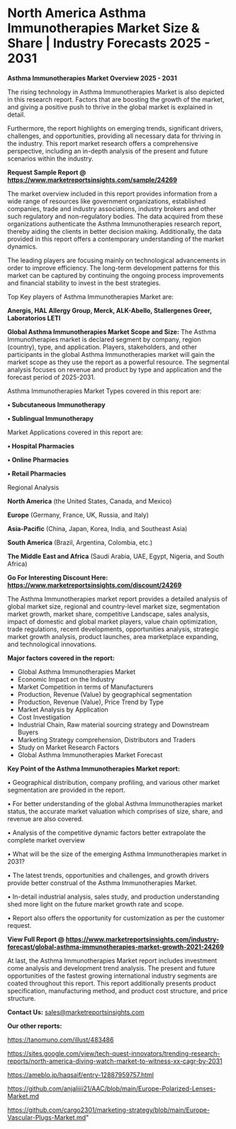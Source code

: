 # North America Asthma Immunotherapies Market Size & Share | Industry Forecasts 2025 - 2031

<Strong> Asthma Immunotherapies Market Overview 2025 - 2031</strong>

The rising technology in Asthma Immunotherapies Market is also depicted in this research report. Factors that are boosting the growth of the market, and giving a positive push to thrive in the global market is explained in detail.

Furthermore, the report highlights on emerging trends, significant drivers, challenges, and opportunities, providing all necessary data for thriving in the industry. This report market research offers a comprehensive perspective, including an in-depth analysis of the present and future scenarios within the industry.

<strong>Request Sample Report @ <a href=https://www.marketreportsinsights.com/sample/24269>https://www.marketreportsinsights.com/sample/24269</a></strong>

The market overview included in this report provides information from a wide range of resources like government organizations, established companies, trade and industry associations, industry brokers and other such regulatory and non-regulatory bodies. The data acquired from these organizations authenticate the Asthma Immunotherapies research report, thereby aiding the clients in better decision making. Additionally, the data provided in this report offers a contemporary understanding of the market dynamics.

The leading players are focusing mainly on technological advancements in order to improve efficiency. The long-term development patterns for this market can be captured by continuing the ongoing process improvements and financial stability to invest in the best strategies.

Top Key players of Asthma Immunotherapies Market are:

<strong>Anergis, HAL Allergy Group, Merck, ALK-Abello, Stallergenes Greer, Laboratorios LETI</strong>

<strong><b>Global Asthma Immunotherapies Market Scope and Size:</b></strong>
The Asthma Immunotherapies market is declared segment by company, region (country), type, and application. Players, stakeholders, and other participants in the global Asthma Immunotherapies market will gain the market scope as they use the report as a powerful resource. The segmental analysis focuses on revenue and product by type and application and the forecast period of 2025-2031.

Asthma Immunotherapies Market Types covered in this report are:

<strong>• Subcutaneous Immunotherapy

• Sublingual Immunotherapy</strong>

Market Applications covered in this report are:

<strong>• Hospital Pharmacies

• Online Pharmacies

• Retail Pharmacies</strong> 

Regional Analysis

<strong>North America</strong> (the United States, Canada, and Mexico)

<strong>Europe</strong> (Germany, France, UK, Russia, and Italy)

<strong>Asia-Pacific</strong> (China, Japan, Korea, India, and Southeast Asia)

<strong>South America</strong> (Brazil, Argentina, Colombia, etc.)

<strong>The Middle East and Africa</strong> (Saudi Arabia, UAE, Egypt, Nigeria, and South Africa)

<strong>Go For Interesting Discount Here: <a href=https://www.marketreportsinsights.com/discount/24269>https://www.marketreportsinsights.com/discount/24269</a></strong>

The Asthma Immunotherapies market report provides a detailed analysis of global market size, regional and country-level market size, segmentation market growth, market share, competitive Landscape, sales analysis, impact of domestic and global market players, value chain optimization, trade regulations, recent developments, opportunities analysis, strategic market growth analysis, product launches, area marketplace expanding, and technological innovations.

<strong><b>Major factors covered in the report:</b></strong>
<ul>
  <li>Global Asthma Immunotherapies Market </li>
  <li>Economic Impact on the Industry</li>
  <li>Market Competition in terms of Manufacturers</li>
  <li>Production, Revenue (Value) by geographical segmentation</li>
  <li>Production, Revenue (Value), Price Trend by Type</li>
  <li>Market Analysis by Application</li>
  <li>Cost Investigation</li>
  <li>Industrial Chain, Raw material sourcing strategy and Downstream Buyers</li>
  <li>Marketing Strategy comprehension, Distributors and Traders</li>
  <li>Study on Market Research Factors</li>
  <li>Global Asthma Immunotherapies Market Forecast</li>
</ul>

<strong><b>Key Point of the Asthma Immunotherapies Market report:</b></strong>

• Geographical distribution, company profiling, and various other market segmentation are provided in the report.

• For better understanding of the global Asthma Immunotherapies market status, the accurate market valuation which comprises of size, share, and revenue are also covered.

• Analysis of the competitive dynamic factors better extrapolate the complete market overview

• What will be the size of the emerging Asthma Immunotherapies market in 2031?

• The latest trends, opportunities and challenges, and growth drivers provide better construal of the Asthma Immunotherapies Market.

• In-detail industrial analysis, sales study, and production understanding shed more light on the future market growth rate and scope.

• Report also offers the opportunity for customization as per the customer request.

<strong><b>View Full Report @ <a href=https://www.marketreportsinsights.com/industry-forecast/global-asthma-immunotherapies-market-growth-2021-24269>https://www.marketreportsinsights.com/industry-forecast/global-asthma-immunotherapies-market-growth-2021-24269</a></b></strong>


At last, the Asthma Immunotherapies Market report includes investment come analysis and development trend analysis. The present and future opportunities of the fastest growing international industry segments are coated throughout this report. This report additionally presents product specification, manufacturing method, and product cost structure, and price structure.

<strong>Contact Us:</strong>
sales@marketreportsinsights.com

<strong>Our other reports:</strong>

<a href=https://tanomuno.com/illust/483486>https://tanomuno.com/illust/483486</a>

<a href=https://sites.google.com/view/tech-quest-innovators/trending-research-reports/north-america-diving-watch-market-to-witness-xx-cagr-by-2031>https://sites.google.com/view/tech-quest-innovators/trending-research-reports/north-america-diving-watch-market-to-witness-xx-cagr-by-2031</a>

<a href=https://ameblo.jp/haqsaif/entry-12887959757.html>https://ameblo.jp/haqsaif/entry-12887959757.html</a>

<a href=https://github.com/anjaliiii21/AAC/blob/main/Europe-Polarized-Lenses-Market.md>https://github.com/anjaliiii21/AAC/blob/main/Europe-Polarized-Lenses-Market.md</a>

<a href=https://github.com/cargo2301/marketing-strategy/blob/main/Europe-Vascular-Plugs-Market.md>https://github.com/cargo2301/marketing-strategy/blob/main/Europe-Vascular-Plugs-Market.md</a>"
